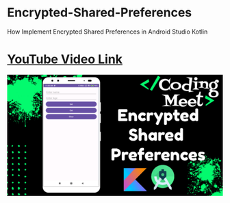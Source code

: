 # Encrypted-Shared-Preferences
How Implement Encrypted Shared Preferences in Android Studio Kotlin

# [YouTube Video Link](https://youtu.be/Q303rmzlnMk)

![Encrypted Shared Preference App](screenshot/img1.png)
